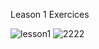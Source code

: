 Leason 1 Exercices

![lesson1](https://github.com/JeffKirui/html-css-learningcourse-2023/assets/64260549/b1729ca8-791e-4683-a242-a2eb1e1089c2)
![2222](https://github.com/JeffKirui/html-css-learningcourse-2023/assets/64260549/9273599b-5a4a-4615-b44e-2a3052881770)

